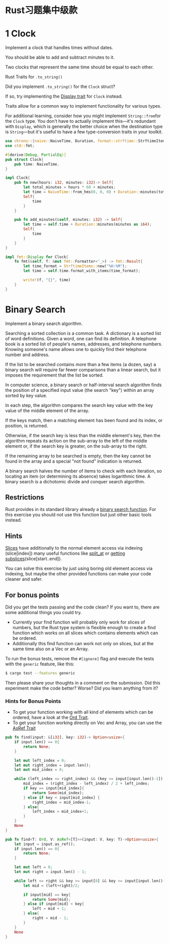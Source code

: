 # Rust习题集中级款

# 1 Clock

Implement a clock that handles times without dates.

You should be able to add and subtract minutes to it.

Two clocks that represent the same time should be equal to each other.

Rust Traits for `.to_string()`

Did you implement `.to_string()` for the `Clock` struct?

If so, try implementing the [Display trait](https://doc.rust-lang.org/std/fmt/trait.Display.html) for `Clock` instead.

Traits allow for a common way to implement functionality for various types.

For additional learning, consider how you might implement `String::from`for the `Clock` type. You don't have to actually implement this—it's redundant with `Display`, which is generally the better choice when the destination type is `String`—but it's useful to have a few type-conversion traits in your toolkit.

```rust
use chrono::{naive::NaiveTime, Duration, format::strftime::StrftimeItems};
use std::fmt;

#[derive(Debug, PartialEq)]
pub struct Clock{
    pub time: NaiveTime,
}

impl Clock{
    pub fn new(hours: i32, minutes: i32)-> Self{
        let total_minutes = hours * 60 + minutes;
        let time = NaiveTime::from_hms(0, 0, 0) + Duration::minutes(total_minutes as i64);
        Self{
            time
        }
    }

    pub fn add_minutes(&self, minutes: i32) -> Self{
        let time = self.time + Duration::minutes(minutes as i64);
        Self{
            time
        }
    }
}

impl fmt::Display for Clock{
    fn fmt(&self, f: &mut fmt::Formatter<'_>) -> fmt::Result{
        let time_format = StrftimeItems::new("%H:%M");
        let time = self.time.format_with_items(time_format);

        write!(f, "{}", time)
    }
}
```

# Binary Search

Implement a binary search algorithm.

Searching a sorted collection is a common task. A dictionary is a sorted list of word definitions. Given a word, one can find its definition. A telephone book is a sorted list of people's names, addresses, and telephone numbers. Knowing someone's name allows one to quickly find their telephone number and address.

If the list to be searched contains more than a few items (a dozen, say) a binary search will require far fewer comparisons than a linear search, but it imposes the requirement that the list be sorted.

In computer science, a binary search or half-interval search algorithm finds the position of a specified input value (the search "key") within an array sorted by key value.

In each step, the algorithm compares the search key value with the key value of the middle element of the array.

If the keys match, then a matching element has been found and its index, or position, is returned.

Otherwise, if the search key is less than the middle element's key, then the algorithm repeats its action on the sub-array to the left of the middle element or, if the search key is greater, on the sub-array to the right.

If the remaining array to be searched is empty, then the key cannot be found in the array and a special "not found" indication is returned.

A binary search halves the number of items to check with each iteration, so locating an item (or determining its absence) takes logarithmic time. A binary search is a dichotomic divide and conquer search algorithm.

## Restrictions

Rust provides in its standard library already a [binary search function](https://doc.rust-lang.org/std/primitive.slice.html#method.binary_search). For this exercise you should not use this function but just other basic tools instead.

## Hints

[Slices](https://doc.rust-lang.org/book/2018-edition/ch04-03-slices.html) have additionally to the normal element access via indexing (slice[index]) many useful functions like [split_at](https://doc.rust-lang.org/std/primitive.slice.html#method.split_at) or [getting subslices](https://doc.rust-lang.org/std/primitive.slice.html#method.get)(slice[start..end]).

You can solve this exercise by just using boring old element access via indexing, but maybe the other provided functions can make your code cleaner and safer.

## For bonus points

Did you get the tests passing and the code clean? If you want to, there are some additional things you could try.

- Currently your find function will probably only work for slices of numbers, but the Rust type system is flexible enough to create a find function which works on all slices which contains elements which can be ordered.
- Additionally this find function can work not only on slices, but at the same time also on a Vec or an Array.

To run the bonus tests, remove the `#[ignore]` flag and execute the tests with the `generic` feature, like this:

```bash
$ cargo test --features generic
```

Then please share your thoughts in a comment on the submission. Did this experiment make the code better? Worse? Did you learn anything from it?

### Hints for Bonus Points

- To get your function working with all kind of elements which can be ordered, have a look at the [Ord Trait](https://doc.rust-lang.org/std/cmp/trait.Ord.html).
- To get your function working directly on Vec and Array, you can use the [AsRef Trait](https://doc.rust-lang.org/std/convert/trait.AsRef.html)

```rust
pub fn find(input: &[i32], key: i32)-> Option<usize>{
    if input.len() == 0{
        return None;
    }

    let mut left_index = 0;
    let mut right_index = input.len();
    let mut mid_index = 0;

    while (left_index <= right_index) && (key <= input[input.len()-1]) && (key >= input[0]){
        mid_index = (right_index - left_index) / 2 + left_index;
        if key == input[mid_index]{
            return Some(mid_index);
        } else if key < input[mid_index] {
            right_index = mid_index-1;
        } else{
            left_index = mid_index+1;
        }
    }
    None
}

```



```rust
pub fn find<T: Ord, V: AsRef<[T]>>(input: V, key: T)->Option<usize>{
    let input = input.as_ref();
    if input.len() == 0{
        return None;
    }

    let mut left = 0;
    let mut right = input.len() - 1;

    while left <= right && key >= input[0] && key <= input[input.len()-1] {
        let mid = (left+right)/2;

        if input[mid] == key{
            return Some(mid);
        } else if input[mid] < key{
            left = mid + 1;
        } else{
            right = mid - 1;
        }
    }
    None
}
```


